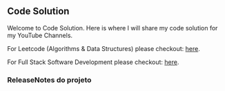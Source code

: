 ## Code Solution

Welcome to Code Solution. Here is where I will share my code solution for my YouTube Channels.

For Leetcode (Algorithms & Data Structures) please checkout: [here](https://www.youtube.com/c/EricProgramming/featured).

For Full Stack Software Development please checkout: [here](https://www.youtube.com/channel/UCOXRjenlq9PmlTqd_JhAbMQ).

### ReleaseNotes do projeto